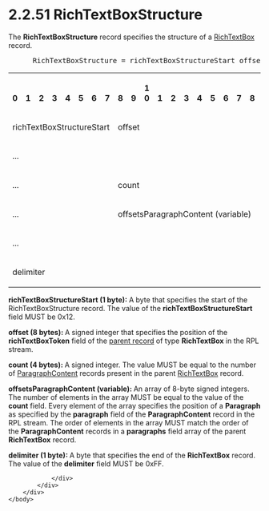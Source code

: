 <html dir="LTR" xmlns:mshelp="http://msdn.microsoft.com/mshelp" xmlns:ddue="http://ddue.schemas.microsoft.com/authoring/2003/5" xmlns:xlink="http://www.w3.org/1999/xlink" xmlns:tool="http://www.microsoft.com/tooltip">
    <head>
        <meta http-equiv="Content-Type" content="text/html; CHARSET=utf-8"></meta>
        <meta name="save" content="history"></meta>
        <title>2.2.51 RichTextBoxStructure</title>
        <xml>
            <mshelp:toctitle title="2.2.51 RichTextBoxStructure"></mshelp:toctitle>
            <mshelp:rltitle title="[MS-RPL]: RichTextBoxStructure"></mshelp:rltitle>
            <mshelp:keyword index="A" term="800c12ad-faf4-4cd5-af80-940af5c9ed1d"></mshelp:keyword>
            <mshelp:attr name="DCSext.ContentType" value="open specification"></mshelp:attr>
            <mshelp:attr name="AssetID" value="800c12ad-faf4-4cd5-af80-940af5c9ed1d"></mshelp:attr>
            <mshelp:attr name="TopicType" value="kbRef"></mshelp:attr>
            <mshelp:attr name="DCSext.Title" value="[MS-RPL]: RichTextBoxStructure" />
        </xml>
    </head>
    <body>
        <div id="header">
            <h1 class="heading">2.2.51 RichTextBoxStructure</h1>
        </div>
        <div id="mainSection">
            <div id="mainBody">
                <div id="allHistory" class="saveHistory"></div>
                <div id="sectionSection0" class="section" name="collapseableSection">
                    

<p>The <b>RichTextBoxStructure</b> record specifies the
structure of a <a href="e1999254-e8d4-4998-8ef5-00e0991ab9c7.html">RichTextBox</a>
record.           </p>

<dl>
<dd>
<div><pre> RichTextBoxStructure = richTextBoxStructureStart offset count offsetsParagraphContent delimiter
</pre></div>
</dd></dl>

<table>
 <tr>
  <th><p><br>0</p></th>
  <th><p><br>1</p></th>
  <th><p><br>2</p></th>
  <th><p><br>3</p></th>
  <th><p><br>4</p></th>
  <th><p><br>5</p></th>
  <th><p><br>6</p></th>
  <th><p><br>7</p></th>
  <th><p><br>8</p></th>
  <th><p><br>9</p></th>
  <th><p>1<br>0</p></th>
  <th><p><br>1</p></th>
  <th><p><br>2</p></th>
  <th><p><br>3</p></th>
  <th><p><br>4</p></th>
  <th><p><br>5</p></th>
  <th><p><br>6</p></th>
  <th><p><br>7</p></th>
  <th><p><br>8</p></th>
  <th><p><br>9</p></th>
  <th><p>2<br>0</p></th>
  <th><p><br>1</p></th>
  <th><p><br>2</p></th>
  <th><p><br>3</p></th>
  <th><p><br>4</p></th>
  <th><p><br>5</p></th>
  <th><p><br>6</p></th>
  <th><p><br>7</p></th>
  <th><p><br>8</p></th>
  <th><p><br>9</p></th>
  <th><p>3<br>0</p></th>
  <th><p><br>1</p></th>
 </tr>
 <tr>
  <td colspan="8">
  <p>richTextBoxStructureStart</p>
  </td>
  <td colspan="24">
  <p>offset</p>
  </td>
 </tr>
 <tr>
  <td colspan="32">
  <p>...</p>
  </td>
 </tr>
 <tr>
  <td colspan="8">
  <p>...</p>
  </td>
  <td colspan="24">
  <p>count</p>
  </td>
 </tr>
 <tr>
  <td colspan="8">
  <p>...</p>
  </td>
  <td colspan="24">
  <p>offsetsParagraphContent
  (variable)</p>
  </td>
 </tr>
 <tr>
  <td colspan="32">
  <p>...</p>
  </td>
 </tr>
 <tr>
  <td colspan="8">
  <p>delimiter</p>
  </td>
  
 </tr>
</table>

<p><b>richTextBoxStructureStart (1 byte): </b>A byte
that specifies the start of the RichTextBoxStructure record. The value of the <b>richTextBoxStructureStart</b>
field MUST be 0x12.</p>

<p><b>offset (8 bytes): </b>A signed integer that
specifies the position of the <b>richTextBoxToken</b> field of the <a href="75ae48f7-746b-4b41-919c-6699fa28b3ef.html#gt_8502cabb-8fac-401a-93da-3ca2ad4ddf75">parent record</a> of type <b>RichTextBox</b>
in the RPL stream.</p>

<p><b>count (4 bytes): </b>A signed integer. The value
MUST be equal to the number of <a href="52643085-70bd-4d89-b49c-2f2b79081f42.html">ParagraphContent</a> records
present in the parent <a href="4d1e3f6b-bebe-4e8b-bf3c-04151d221793.html">RichTextBox</a>
record.</p>

<p><b>offsetsParagraphContent (variable): </b>An array
of 8-byte signed integers. The number of elements in the array MUST be equal to
the value of the <b>count</b> field. Every element of the array specifies the
position of a <b>Paragraph</b> as specified by the <b>paragraph</b> field of
the <b>ParagraphContent</b> record in the RPL stream. The order of elements in
the array MUST match the order of the <b>ParagraphContent</b> records in a <b>paragraphs</b>
field array of the parent <b>RichTextBox</b> record.</p>

<p><b>delimiter (1 byte): </b>A byte that specifies the
end of the <b>RichTextBox</b> record. The value of the <b>delimiter</b> field
MUST be 0xFF.</p>


                </div>
            </div>
        </div>
    </body>
</html>